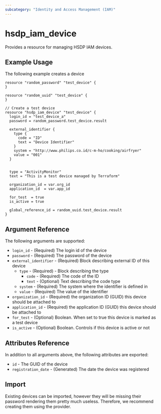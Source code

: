 ```yaml
---
subcategory: "Identity and Access Management (IAM)"
---
```


# hsdp_iam_device

Provides a resource for managing HSDP IAM devices.

## Example Usage

The following example creates a device

```hcl
resource "random_password" "test_device" {
}

resource "random_uuid" "test_device" {
}

// Create a test device
resource "hsdp_iam_device" "test_device" {
  login_id = "test_device_a"
  password = random_password.test_device.result
  
  external_identifier {
    type {
      code = "ID"
      text = "Device Identifier"
    }
    system = "http://www.philips.co.id/c-m-ho/cooking/airfryer"
    value = "001"
  }
  
  
  type = "ActivityMonitor"
  text = "This is a test device managed by Terraform"
  
  organization_id = var.org_id
  application_id  = var.app_id
  
  for_test  = true
  is_active = true
  
  global_reference_id = random_uuid.test_device.result
}
```

## Argument Reference

The following arguments are supported:

* `login_id` - (Required) The login id of the device
* `password` - (Required) The password of the device
* `external_identifier` - (Required) Block describing external ID of this device
  * `type` - (Required) - Block describing the type
    * `code` - (Required) The code of the ID
    * `text` - (Optional) Text describing the code type
  * `system` - (Required) The system where the identifier is defined in
  * `value` - (Required) The value of the identifier
* `organization_id` - (Required) the organization ID (GUID) this device should be attached to
* `application_id` - (Required) the application ID (GUID) this device should be attached to
* `for_test` - (Optional) Boolean. When set to true this device is marked as a test device
* `is_active` - (Optional) Boolean. Controls if this device is active or not

## Attributes Reference

In addition to all arguments above, the following attributes are exported:

* `id` - The GUID of the device
* `registration_date` - (Generated) The date the device was registered

## Import

Existing devices can be imported, however they will be missing their password rendering them pretty much useless.
Therefore, we recommend creating them using the provider.
